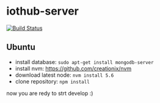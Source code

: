 # iothub-server
[![Build Status](https://travis-ci.org/iothub-pl/server.svg?branch=master)](https://travis-ci.org/iothub-pl/server)
## Ubuntu
 - install database: `sudo apt-get install mongodb-server`
 - install nvm: https://github.com/creationix/nvm
 - download latest node: `nvm install 5.6`
 - clone repository: `npm install`

now you are redy to strt develop :)


